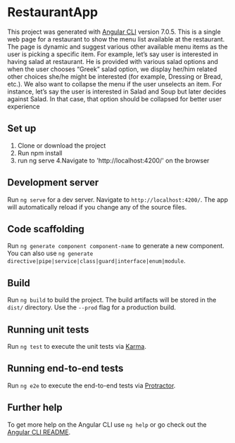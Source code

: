 # RestaurantApp

This project was generated with [Angular CLI](https://github.com/angular/angular-cli) version 7.0.5.
This is a single web page for a restaurant to show the menu list available at the restaurant. The page is dynamic and suggest various other available menu items as the user is picking a specific item. For example, let’s say user is interested in having salad at restaurant. He is provided with various salad options and when the user chooses “Greek” salad option, we display her/him related other choices she/he might be interested (for example, Dressing or Bread, etc.). We also want to collapse the menu if the user unselects an item. For instance, let’s say the user is interested in Salad and Soup but later decides against Salad. In that case, that option should be collapsed for better user experience
## Set up
1. Clone or download the project
2. Run npm install
3. run ng serve
4.Navigate to 'http://localhost:4200/' on the browser

## Development server

Run `ng serve` for a dev server. Navigate to `http://localhost:4200/`. The app will automatically reload if you change any of the source files.

## Code scaffolding

Run `ng generate component component-name` to generate a new component. You can also use `ng generate directive|pipe|service|class|guard|interface|enum|module`.

## Build

Run `ng build` to build the project. The build artifacts will be stored in the `dist/` directory. Use the `--prod` flag for a production build.

## Running unit tests

Run `ng test` to execute the unit tests via [Karma](https://karma-runner.github.io).

## Running end-to-end tests

Run `ng e2e` to execute the end-to-end tests via [Protractor](http://www.protractortest.org/).

## Further help

To get more help on the Angular CLI use `ng help` or go check out the [Angular CLI README](https://github.com/angular/angular-cli/blob/master/README.md).
